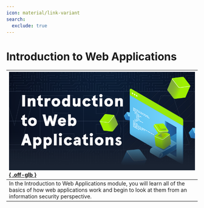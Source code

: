```yaml
---
icon: material/link-variant
search:
  exclude: true
---
```


# Introduction to Web Applications

| [![](assets/logo.png){ .off-glb }](https://academy.hackthebox.com/course/preview/introduction-to-web-applications) |
|:---|
| In the Introduction to Web Applications module, you will learn all of the basics of how web applications work and begin to look at them from an information security perspective. |
